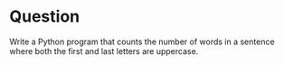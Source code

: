 # Question
Write a Python program that counts the number of words in a sentence where both the first and last letters are uppercase.
